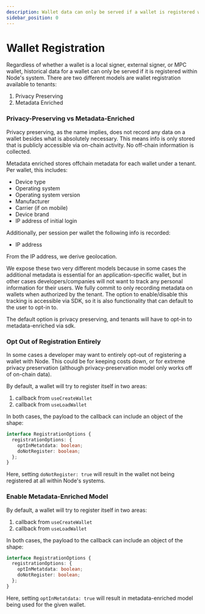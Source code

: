```yaml
---
description: Wallet data can only be served if a wallet is registered within Node's system
sidebar_position: 0
---
```


# Wallet Registration

Regardless of whether a wallet is a local signer, external signer, or MPC wallet, historical data for a wallet can only be served if it is registered within Node's system. There are two different models are wallet registration available to tenants:

1. Privacy Preserving
2. Metadata Enriched

### Privacy-Preserving vs Metadata-Enriched

Privacy preserving, as the name implies, does not record any data on a wallet besides what is absolutely necessary. This means info is only stored that is publicly accessible via on-chain activity. No off-chain information is collected.

Metadata enriched stores offchain metadata for each wallet under a tenant. Per wallet, this includes:

- Device type
- Operating system
- Operating system version
- Manufacturer
- Carrier (if on mobile)
- Device brand
- IP address of initial login

Additionally, per session per wallet the following info is recorded:

- IP address

From the IP address, we derive geolocation.

We expose these two very different models because in some cases the additional metadata is essential for an application-specific wallet, but in other cases developers/companies will not want to track any personal information for their users. We fully commit to only recording metadata on wallets when authorized by the tenant. The option to enable/disable this tracking is accessible via SDK, so it is also functionality that can default to the user to opt-in to.

The default option is privacy preserving, and tenants will have to opt-in to metadata-enriched via sdk.

### Opt Out of Registration Entirely

In some cases a developer may want to entirely opt-out of registering a wallet with Node. This could be for keeping costs down, or for extreme privacy preservation (although privacy-preservation model only works off of on-chain data).

By default, a wallet will try to register itself in two areas:

1. callback from `useCreateWallet`
2. callback from `useLoadWallet`

In both cases, the payload to the callback can include an object of the shape:

```ts
interface RegistrationOptions {
  registrationOptions: {
    optInMetatdata: boolean;
    doNotRegister: boolean;
  };
}
```

Here, setting `doNotRegister: true` will result in the wallet not being registered at all within Node's systems.

### Enable Metadata-Enriched Model

By default, a wallet will try to register itself in two areas:

1. callback from `useCreateWallet`
2. callback from `useLoadWallet`

In both cases, the payload to the callback can include an object of the shape:

```ts
interface RegistrationOptions {
  registrationOptions: {
    optInMetatdata: boolean;
    doNotRegister: boolean;
  };
}
```

Here, setting `optInMetatdata: true` will result in metadata-enriched model being used for the given wallet.
